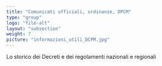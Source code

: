 ```yaml
---
title: "Comunicati ufficiali, ordinanze, DPCM"
type: "group"
logo: "file-alt"
layout: "subsection"
weight: 7
picture: "informazioni_utili_DCPM.jpg"
---
```


Lo storico dei Decreti e dei regolamenti nazionali e regionali

